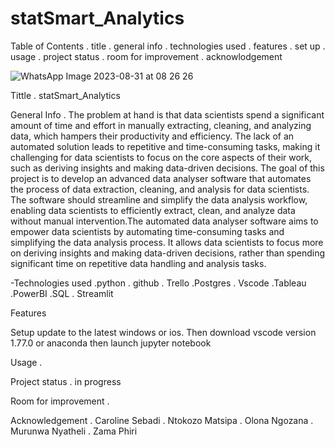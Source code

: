 # statSmart_Analytics

Table of Contents 
. title 
. general info 
. technologies used 
. features 
. set up 
. usage 
. project status 
. room for improvement 
. acknowlodgement

![WhatsApp Image 2023-08-31 at 08 26 26](https://github.com/The-DigitalAcademy/statSmart_Analytics/assets/116943179/f5be340f-7829-44d4-aafa-aac54b18cabf)


Tittle 
.  statSmart_Analytics

General Info 
. The problem at hand is that data scientists spend a significant amount of time and effort in manually extracting, cleaning, and analyzing data, which hampers their productivity and efficiency. The lack of an automated solution leads to repetitive and time-consuming tasks, making it challenging for data scientists to focus on the core aspects of their work, such as deriving insights and making data-driven decisions. The goal of this project is to develop an advanced data analyser software that automates the process of data extraction, cleaning, and analysis for data scientists. The software should streamline and simplify the data analysis workflow, enabling data scientists to efficiently extract, clean, and analyze data without manual intervention.The automated data analyser software aims to empower data scientists by automating time-consuming tasks and simplifying the data analysis process. It allows data scientists to focus more on deriving insights and making data-driven decisions, rather than spending significant time on repetitive data handling and analysis tasks.

-Technologies used 
.python 
. github 
. Trello 
.Postgres 
. Vscode 
.Tableau 
.PowerBI 
.SQL
. Streamlit


Features

Setup update to the latest windows or ios. Then download vscode version 1.77.0 or anaconda then launch jupyter notebook

Usage . 

Project status 
. in progress

Room for improvement 
. 

Acknowledgement
. Caroline Sebadi
. Ntokozo Matsipa 
. Olona Ngozana 
. Murunwa Nyatheli 
. Zama Phiri




